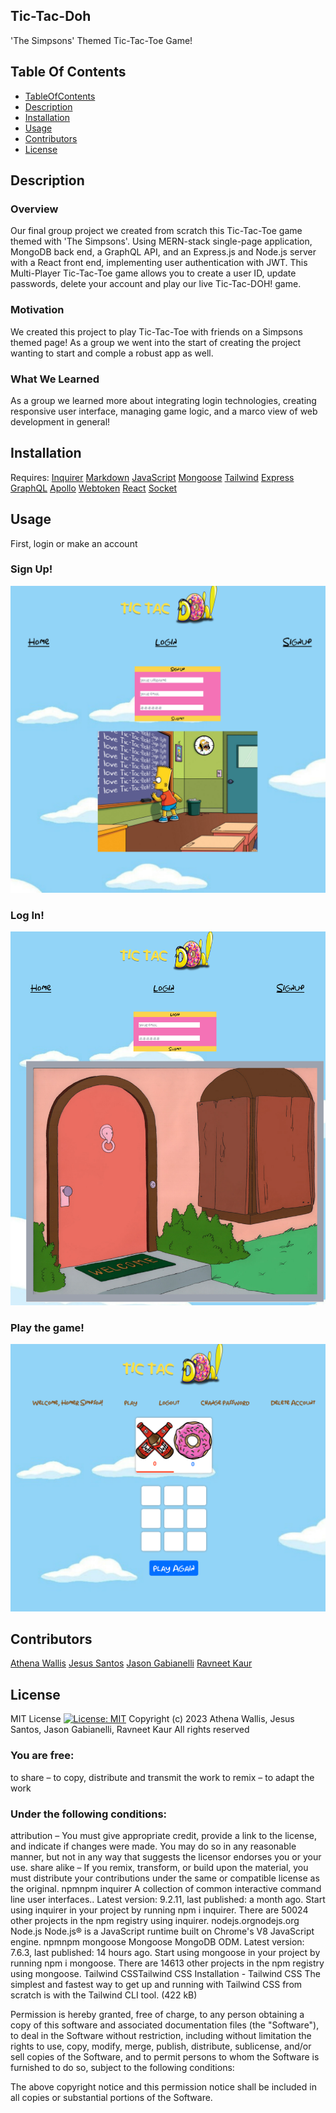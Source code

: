 ## Tic-Tac-Doh

'The Simpsons' Themed Tic-Tac-Toe Game!

## Table Of Contents

- [TableOfContents](#tableofcontents)
- [Description](#description)
- [Installation](#installation)
- [Usage](#usage)
- [Contributors](#contributors)
- [License](#license)

## Description

### Overview

Our final group project we created from scratch this Tic-Tac-Toe game themed with 'The Simpsons'. Using MERN-stack single-page application, MongoDB back end, a GraphQL API, and an Express.js and Node.js server with a React front end, implementing user authentication with JWT. This Multi-Player Tic-Tac-Toe game allows you to create a user ID, update passwords, delete your account and play our live Tic-Tac-DOH! game.

### Motivation

We created this project to play Tic-Tac-Toe with friends on a Simpsons themed page! As a group we went into the start of creating the project wanting to start and comple a robust app as well.

### What We Learned

As a group we learned more about integrating login technologies, creating responsive user interface, managing game logic, and a marco view of web development in general!

## Installation

Requires:
[Inquirer](https://www.npmjs.com/package/inquirer/v/8.2.4)
[Markdown](https://python-markdown.github.io/install/#:~:text=The%20easiest%20way%20to%20install%20Python-Markdown%20is%20simply,command%20from%20the%20command%20line%3A%20pip%20install%20markdown)
[JavaScript](https://nodejs.org/en)
[Mongoose](https://www.npmjs.com/package/mongoose)
[Tailwind](https://tailwindcss.com/docs/installation)
[Express](https://www.npmjs.com/package/express)
[GraphQL](https://graphql.org/graphql-js/)
[Apollo](https://www.npmjs.com/package/@apollo/server)
[Webtoken](https://www.npmjs.com/package/jsonwebtoken)
[React](https://react.dev/learn/start-a-new-react-project)
[Socket](https://socket.io/docs/v3/server-installation0)

## Usage

First, login or make an account

### Sign Up!

![Sign Up](./client/src/assets/images/sign_up.png)

### Log In!

![Alt text](./client/src/assets/images/login.png)

### Play the game!

![Play](./client/src/assets/images/play.png)

## Contributors

[Athena Wallis](https://github.com/athenamw)
[Jesus Santos](https://github.com/MyComplex)
[Jason Gabianelli](https://github.com/JasonGabs)
[Ravneet Kaur](https://github.com/Neetk962)

## License

MIT License
[![License: MIT](https://img.shields.io/badge/License-MIT-yellow.svg)](https://opensource.org/licenses/MIT)
Copyright (c) 2023 Athena Wallis, Jesus Santos, Jason Gabianelli, Ravneet Kaur
All rights reserved

### You are free:

to share – to copy, distribute and transmit the work
to remix – to adapt the work

### Under the following conditions:

attribution – You must give appropriate credit, provide a link to the license, and indicate if changes were made. You may do so in any reasonable manner, but not in any way that suggests the licensor endorses you or your use.
share alike – If you remix, transform, or build upon the material, you must distribute your contributions under the same or compatible license as the original.
npmnpm
inquirer
A collection of common interactive command line user interfaces.. Latest version: 9.2.11, last published: a month ago. Start using inquirer in your project by running npm i inquirer. There are 50024 other projects in the npm registry using inquirer.
nodejs.orgnodejs.org
Node.js
Node.js® is a JavaScript runtime built on Chrome's V8 JavaScript engine.
npmnpm
mongoose
Mongoose MongoDB ODM. Latest version: 7.6.3, last published: 14 hours ago. Start using mongoose in your project by running npm i mongoose. There are 14613 other projects in the npm registry using mongoose.
Tailwind CSSTailwind CSS
Installation - Tailwind CSS
The simplest and fastest way to get up and running with Tailwind CSS from scratch is with the Tailwind CLI tool. (422 kB)

Permission is hereby granted, free of charge, to any person obtaining a copy
of this software and associated documentation files (the "Software"), to deal
in the Software without restriction, including without limitation the rights
to use, copy, modify, merge, publish, distribute, sublicense, and/or sell
copies of the Software, and to permit persons to whom the Software is
furnished to do so, subject to the following conditions:

The above copyright notice and this permission notice shall be included in all
copies or substantial portions of the Software.
